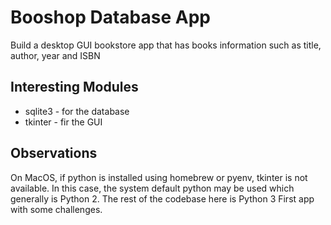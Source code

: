 # Booshop Database App
Build a desktop GUI bookstore app that has books information such as title, author, year and ISBN

## Interesting Modules
- sqlite3 - for the database
- tkinter - fir the GUI

## Observations
On MacOS, if python is installed using homebrew or pyenv, tkinter is not available. In this case, the system default python may be used which generally is Python 2. The rest of the codebase here is Python 3
First app with some challenges.
